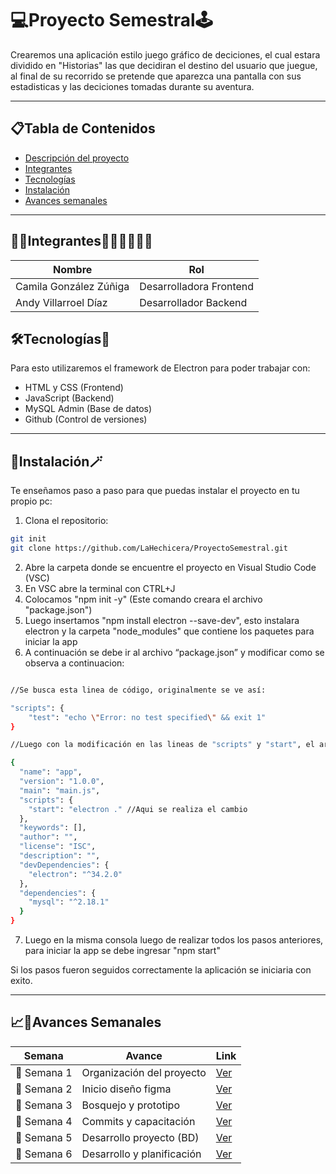 # 💻Proyecto Semestral🕹️

Crearemos una aplicación estilo juego gráfico de deciciones, el cual estara dividido en "Historias" las que decidiran el destino del usuario que juegue, al final de su recorrido se pretende que aparezca una pantalla con sus estadisticas y las deciciones tomadas durante su aventura. 

---

## 📋Tabla de Contenidos

- [Descripción del proyecto](#proyecto-semestral️)
- [Integrantes](#integrantes)
- [Tecnologías](#tecnologías)
- [Instalación](#instalación)
- [Avances semanales](#avances-semanales)

---

## 🤝🏼Integrantes👩🏻‍💻👨🏻‍💻

|Nombre                             |Rol                        |
|-----------------------------------|---------------------------|
|Camila González Zúñiga             |Desarrolladora Frontend|
|Andy Villarroel Díaz               |Desarrollador Backend|

## 🛠️Tecnologías🧰

Para esto utilizaremos el framework de Electron para poder trabajar con:

- HTML y CSS (Frontend)
- JavaScript (Backend)
- MySQL Admin (Base de datos)
- Github (Control de versiones)

---

## 🚀Instalación🪄

Te enseñamos paso a paso para que puedas instalar el proyecto en tu propio pc:

1. Clona el repositorio:
```bash
git init
git clone https://github.com/LaHechicera/ProyectoSemestral.git
```
2. Abre la carpeta donde se encuentre el proyecto en Visual Studio Code (VSC)
3. En VSC abre la terminal con CTRL+J
4. Colocamos "npm init -y" (Este comando creara el archivo "package.json")
5. Luego insertamos "npm install electron --save-dev", esto instalara electron y la carpeta "node_modules" que contiene los paquetes para iniciar la app
6. A continuación se debe ir al archivo “package.json” y modificar como se observa a continuacion:
```bash

//Se busca esta linea de código, originalmente se ve así:

"scripts": {
    "test": "echo \"Error: no test specified\" && exit 1"
}

//Luego con la modificación en las lineas de "scripts" y "start", el archivo quedaria de la siguiente manera

{
  "name": "app",
  "version": "1.0.0",
  "main": "main.js",
  "scripts": {
    "start": "electron ." //Aqui se realiza el cambio
  },
  "keywords": [],
  "author": "",
  "license": "ISC",
  "description": "",
  "devDependencies": {
    "electron": "^34.2.0"
  },
  "dependencies": {
    "mysql": "^2.18.1"
  }
}

```
7. Luego en la misma consola luego de realizar todos los pasos anteriores, para iniciar la app se debe ingresar "npm start"

Si los pasos fueron seguidos correctamente la aplicación se iniciaria con exito.

---

## 📈📆Avances Semanales

|Semana      |Avance       |Link      |
|------------|-------------|----------|
|📂 Semana 1 | Organización del proyecto | [Ver](https://github.com/LaHechicera/ProyectoSemestral/tree/master/Avances/Semana%201)|
|📂 Semana 2 | Inicio diseño figma | [Ver](https://github.com/LaHechicera/ProyectoSemestral/tree/master/Avances/Semana%202)|
|📂 Semana 3 | Bosquejo y prototipo | [Ver](https://github.com/LaHechicera/ProyectoSemestral/tree/master/Avances/Semana%203)|
|📂 Semana 4 | Commits y capacitación | [Ver](https://github.com/LaHechicera/ProyectoSemestral/tree/master/Avances/Semana%204)|
|📂 Semana 5 | Desarrollo proyecto (BD) | [Ver](https://github.com/LaHechicera/ProyectoSemestral/tree/master/Avances/Semana%205)|
|📂 Semana 6 | Desarrollo y planificación | [Ver](https://github.com/LaHechicera/ProyectoSemestral/tree/master/Avances/Semana%206)|

